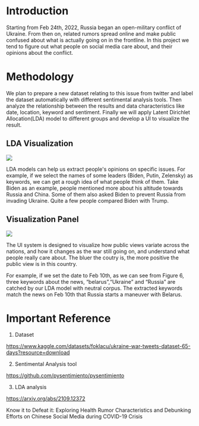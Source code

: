 # Introduction

Starting from Feb 24th, 2022, Russia began an open-military conflict of Ukraine. From then on, related rumors spread online and make public confused about what is actually going on in the frontline. In this project we tend to figure out what people on social media care about, and their opinions about the conflict.



# Methodology

We plan to prepare a new dataset relating to this issue from twitter and label the dataset automatically with different sentimental analysis tools. Then analyze the relationship between the results and data characteristics like date, location, keyword and sentiment. Finally we will apply Latent Dirichlet Allocation(LDA) model to different groups and develop a UI to visualize the result.



## LDA Visualization

 ![](https://github.com/luyinwe/cse6740proj_SentimentAnalysison2022RussianUkraineWar/tree/main/image/lda_result.png)

LDA models can help us extract people's opinions on specific issues. For example, if we select the names of some leaders (Biden, Putin, Zelensky) as keywords, we can get a rough idea of what people think of them. Take Biden as an example, people mentioned more about his altitude towards Russia and China. Some of them also asked Biden to prevent Russia from invading Ukraine. Quite a few people compared Biden with Trump.

## Visualization Panel

![](https://github.com/luyinwe/cse6740proj_SentimentAnalysison2022RussianUkraineWar/tree/main/image/visualization_panel.png)

The UI system is designed to visualize how public views variate across the nations, and how it changes as the war still going on, and understand what people really care about. The bluer the coutry is, the more positive the public view is in this country. 

For example, if we set the date to Feb 10th, as we can see from Figure 6, three keywords about the news, “belarus”,“Ukraine” and “Russia” are catched by our LDA model with neutral corpus. The extracted keywords match the news on Feb 10th that Russia starts a maneuver with Belarus.



# Important Reference

1. Dataset

https://www.kaggle.com/datasets/foklacu/ukraine-war-tweets-dataset-65-days?resource=download

2. Sentimental Analysis tool

https://github.com/pysentimiento/pysentimiento

3. LDA analysis

https://arxiv.org/abs/2109.12372

Know it to Defeat it: Exploring Health Rumor Characteristics and Debunking Efforts on Chinese Social Media during COVID-19 Crisis
